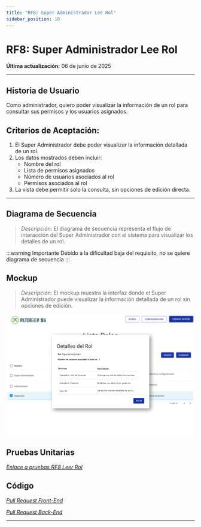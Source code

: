 ```yaml
---
title: "RF8: Super Administrador Lee Rol"
sidebar_position: 10
---
```


# RF8: Super Administrador Lee Rol

**Última actualización:** 06 de junio de 2025

---

## Historia de Usuario

Como administrador, quiero poder visualizar la información de un rol para consultar sus permisos y los usuarios asignados.

## **Criterios de Aceptación:**

1. El Super Administrador debe poder visualizar la información detallada de un rol.
2. Los datos mostrados deben incluir:
   - Nombre del rol
   - Lista de permisos asignados
   - Número de usuarios asociados al rol
   - Permisos asociados al rol
3. La vista debe permitir solo la consulta, sin opciones de edición directa.

---

## **Diagrama de Secuencia**

> _Descripción_: El diagrama de secuencia representa el flujo de interacción del Super Administrador con el sistema para visualizar los detalles de un rol.

:::warning Importante
Debido a la dificultad baja del requisito, no se quiere diagrama de secuencia
:::


## **Mockup**

> _Descripción_: El mockup muestra la interfaz donde el Super Administrador puede visualizar la información detallada de un rol sin opciones de edición.

![alt text](imagenes/RF8LeeRol.png)


## **Pruebas Unitarias**

_<u>[Enlace a pruebas RF8 Leer Rol](https://docs.google.com/spreadsheets/d/1NLGwGrGA5PVOEzLaqxa8Ts1D_Ng3QzzqNKWJYUzxD-M/edit?usp=sharing)</u>_


## **Código**

_<u>[Pull Request Front-End](https://github.com/CodeAnd-Co/Frontend-Text-Lines/pull/142)</u>_

_<u>[Pull Request Back-End](https://github.com/CodeAnd-Co/Backend-textiles/pull/107)</u>_

---